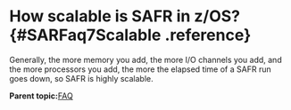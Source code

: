 # How scalable is SAFR in z/OS? {#SARFaq7Scalable .reference}

Generally, the more memory you add, the more I/O channels you add, and the more processors you add, the more the elapsed time of a SAFR run goes down, so SAFR is highly scalable.

**Parent topic:**[FAQ](../html/SARFaq0.md)

